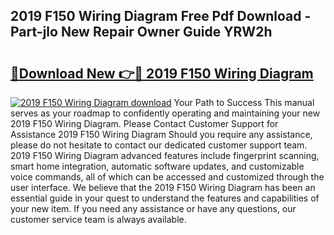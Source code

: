 ## 2019 F150 Wiring Diagram Free Pdf Download - Part-jlo New Repair Owner Guide YRW2h

# <h2><a href="http://dfsfvb.blite.top/?on=2019+F150+Wiring+Diagram">🔗Download New 👉🔴 2019 F150 Wiring Diagram</a></h2>

[![2019 F150 Wiring Diagram download](https://i.imgur.com/lujVjoI.png)](http://dfsfvb.blite.top/?on=2019+F150+Wiring+Diagram)
Your Path to Success This manual serves as your roadmap to confidently operating and maintaining your new 2019 F150 Wiring Diagram. Please Contact Customer Support for Assistance 2019 F150 Wiring Diagram Should you require any assistance, please do not hesitate to contact our dedicated customer support team. 2019 F150 Wiring Diagram advanced features include fingerprint scanning, smart home integration, automatic software updates, and customizable voice commands, all of which can be accessed and customized through the user interface. We believe that the 2019 F150 Wiring Diagram has been an essential guide in your quest to understand the features and capabilities of your new item. If you need any assistance or have any questions, our customer service team is always available.
